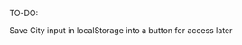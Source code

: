 <!-- fdd47a31742f20a780b4991da19c107b

api.openweathermap.org/data/2.5/forecast?lat={lat}&lon={lon}&appid={API key}

https://openweathermap.org/forecast5

https://openweathermap.org/api/geocoding-api

in current weather:
data.name for city name
data.main.temp for current temp
data.main.temp_max for max day temp
data.main.temp_min for min day temp
data.weather[0].description for weather desc.
data.weather[0].icon for weather icon

let currentWeatherData = {
        city: data.name,
        currentTemp: data.main.temp,
        maxDayTemp: data.main.temp_max,
        minDayTemp: data.main.temp_min,
        weatherDesc: data.weather[0].description,
        weatherIcon: data.weather[0].icon,
        wind
      };

2, 10, 18, 26, 34 array in weather -->

TO-DO:

Save City input in localStorage into a button for access later